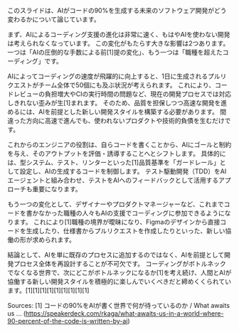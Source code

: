 このスライドは、AIがコードの90%を生成する未来のソフトウェア開発がどう変わるかについて論じています。

まず、AIによるコーディング支援の進化は非常に速く、もはやAIを使わない開発は考えられなくなっています。 この変化がもたらす大きな影響は2つあります。一つは「AIの圧倒的な手数による前[1]提の変化」、もう一つは「職種を超えたコーディング」です。

AIによってコーディングの速度が飛躍的に向上すると、1日に生成されるプルリクエストがチーム全体で50個にも及ぶ状況が考えられます。 これにより、コードレビューの負担増大やCIの実行時間の問題など、現在の開発プロセスでは対応しきれない歪みが生[1]まれます。 そのため、品質を担保しつつ高速な開発を進めるには、AIを前提とした新しい開発スタイルを構築する必要があります。 間違った方向に高速で進んでも、使われないプロダクトや技術的負債を生むだけです。

これからのエンジニアの役割は、自らコードを書くことから、AIにゴールと制約を与え、そのアウトプットを評価・誘導することへとシフトします。 具体的には、型システム、テスト、リンターといった[1]品質基準を「ガードレール」として設定し、AIの生成するコードを制御します。 テスト駆動開発（TDD）をAIエージェントと組み合わせ、テストをAIへのフィードバックとして活用するアプローチも重要になります。

もう一つの変化として、デザイナーやプロダクトマネージャーなど、これまでコードを書かなかった職種の人々もAIの支援でコーディングに参加できるようになります。 これにより[1]職種の境界が曖昧になり、Figmaのデザインから直接コードを生成したり、仕様書からプルリクエストを作成したりといった、新しい協働の形が求められます。

結論として、AIを単に既存のプロセスに追加するのではなく、AIを前提として開発プロセス全体を再設計することが不可欠です。 コーディングがボトルネックでなくなる世界で、次にどこがボトルネックになるか[1]を考え続け、人間とAIが協働する新しい開発スタイルを積極的に楽しんでいくべきだと締めくくられています。[1][1][1][1][1][1][1][1][1]

Sources:
[1] コードの90%をAIが書く世界で何が待っているのか / What awaits us ... (https://speakerdeck.com/rkaga/what-awaits-us-in-a-world-where-90-percent-of-the-code-is-written-by-ai)